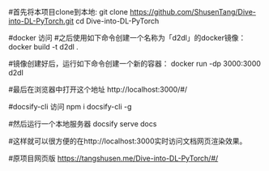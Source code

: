 
#首先将本项目clone到本地:
git clone https://github.com/ShusenTang/Dive-into-DL-PyTorch.git
cd Dive-into-DL-PyTorch


#docker 访问
#之后使用如下命令创建一个名称为「d2dl」的docker镜像：
docker build -t d2dl .

#镜像创建好后，运行如下命令创建一个新的容器：
docker run -dp 3000:3000 d2dl

#最后在浏览器中打开这个地址
http://localhost:3000/#/



#docsify-cli 访问
npm i docsify-cli -g

#然后运行一个本地服务器
docsify serve docs

#这样就可以很方便的在http://localhost:3000实时访问文档网页渲染效果。


#原项目网页版
https://tangshusen.me/Dive-into-DL-PyTorch/#/

